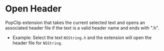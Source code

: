 # Open Header

PopClip extension that takes the current selected text and opens an associated header file if the text is a valid header name and ends with ".h".

- Example: Select the text `NSString.h` and the extension will open the header file for `NSString`.
